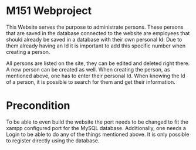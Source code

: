 # M151 Webproject
 
This Website serves the purpose to administrate persons.
These persons that are saved in the database connected to the website are employees that should already be saved in a database with their own personal Id.
Due to them already having an Id it is important to add this specific number when creating a person.

All persons are listed on the site, they can be edited and deleted right there. A new person can be created as well.
When creating the person, as mentioned above, one has to enter their personal Id.
When knowing the Id of a person, it is possible to search for them and get their information.

 

# Precondition

To be able to even build the website the port needs to be changed to fit the xampp configured port for the MySQL database.
Additionally, one needs a Login to be able to do any of the things mentioned above. It is only possible to register directly using the database.
